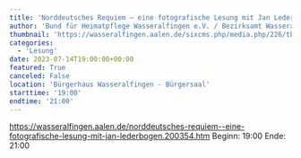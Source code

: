 ```yaml
---
title: 'Norddeutsches Requiem – eine fotografische Lesung mit Jan Lederbogen'
author: 'Bund für Heimatpflege Wasseralfingen e.V. / Bezirksamt Wasseralfingen'
thumbnail: 'https://wasseralfingen.aalen.de/sixcms.php/media.php/226/thumbnails/Foto-zur-Lesung-Norddeutsches-Requiem-2023-07-14%203zu2.jpg.614577.jpg'
categories:
  - 'Lesung'
date: 2023-07-14T19:00:00+00:00
featured: True
canceled: False
location: 'Bürgerhaus Wasseralfingen - Bürgersaal'
starttime: '19:00'
endtime: '21:00'
---
```

https://wasseralfingen.aalen.de/norddeutsches-requiem--eine-fotografische-lesung-mit-jan-lederbogen.200354.htm
Beginn: 19:00
 Ende: 21:00